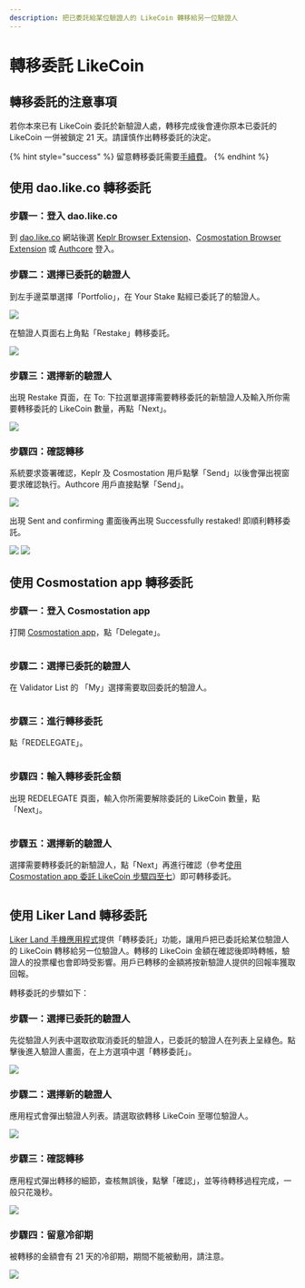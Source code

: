 ```yaml
---
description: 把已委託給某位驗證人的 LikeCoin 轉移給另一位驗證人
---
```


# 轉移委託 LikeCoin

## 轉移委託的注意事項

若你本來已有 LikeCoin 委託於新驗證人處，轉移完成後會連你原本已委託的 LikeCoin 一併被鎖定 21 天。請謹慎作出轉移委託的決定。

{% hint style="success" %}
留意轉移委託需要[手續費](../wallet/transaction-fee.md)。
{% endhint %}

## 使用 dao.like.co 轉移委託 <a href="#redelegate-via-dao.like.co" id="redelegate-via-dao.like.co"></a>

### 步驟一：登入 dao.like.co

到 [dao.like.co](https://dao.like.co/) 網站後選 [Keplr Browser Extension](../wallet/keplr/)、[Cosmostation Browser Extension](../wallet/cosmostation/) 或 [Authcore](../../user-guide/liker-id/register/) 登入。

### 步驟二：選擇已委託的驗證人

到左手邊菜單選擇「Portfolio」，在 Your Stake 點經已委託了的驗證人。

![](<../../.gitbook/assets/dao.like.co unstake 01.png>)

在驗證人頁面右上角點「Restake」轉移委託。

![](<../../.gitbook/assets/dao.like.co restake 02.png>)

### 步驟三：選擇新的驗證人

出現 Restake 頁面，在 To: 下拉選單選擇需要轉移委託的新驗證人及輸入所你需要轉移委託的 LikeCoin 數量，再點「Next」。

![](<../../.gitbook/assets/dao.like.co restake 03.png>)

### 步驟四：確認轉移

系統要求簽署確認，Keplr 及 Cosmostation 用戶點擊「Send」以後會彈出視窗要求確認執行。Authcore 用戶直接點擊「Send」。

![](<../../.gitbook/assets/dao.like.co restake 04.png>)

出現 Sent and confirming 畫面後再出現 Successfully restaked! 即順利轉移委託。

![](<../../.gitbook/assets/dao.like.co restake 05.png>) ![](<../../.gitbook/assets/dao.like.co restake 06.png>)

## 使用 Cosmostation app 轉移委託 <a href="#redelegate-via-cosmostation-app" id="redelegate-via-cosmostation-app"></a>

### 步驟一：登入 Cosmostation app

打開 [Cosmostation app](../wallet/cosmostation-mobile/)，點「Delegate」。

<figure><img src="../../.gitbook/assets/Cosmostation mobile delegate 1.png" alt=""><figcaption></figcaption></figure>

### 步驟二：選擇已委託的驗證人

在 Validator List 的 「My」選擇需要取回委託的驗證人。

<figure><img src="../../.gitbook/assets/Cosmostation mobile undelegate 1.png" alt=""><figcaption></figcaption></figure>

### 步驟三：進行轉移委託

點「REDELEGATE」。

<figure><img src="../../.gitbook/assets/Cosmostation mobile redelegate 1.png" alt=""><figcaption></figcaption></figure>

### 步驟四：輸入轉移委託金額

出現 REDELEGATE 頁面，輸入你所需要解除委託的 LikeCoin 數量，點「Next」。

<figure><img src="../../.gitbook/assets/Cosmostation mobile redelegate 2.png" alt=""><figcaption></figcaption></figure>

### 步驟五：選擇新的驗證人

選擇需要轉移委託的新驗證人，點「Next」再進行確認（參考[使用 Cosmostation app 委託 LikeCoin 步驟四至七](delegation-of-likecoin.md#bu-zhou-si-shu-ru-wei-tuo-jin-e-1)）即可轉移委託。

<figure><img src="../../.gitbook/assets/Cosmostation mobile redelegate 3.png" alt=""><figcaption></figcaption></figure>

## 使用 Liker Land 轉移委託 <a href="#redelegate-via-liker-land" id="redelegate-via-liker-land"></a>

[Liker Land 手機應用程式](https://liker.land/getapp)提供「轉移委託」功能，讓用戶把已委託給某位驗證人的 LikeCoin 轉移給另一位驗證人。轉移的 LikeCoin 金額在確認後即時轉帳，驗證人的投票權也會即時受影響。用戶已轉移的金額將按新驗證人提供的回報率獲取回報。

轉移委託的步驟如下：

### 步驟一：選擇已委託的驗證人

先從驗證人列表中選取欲取消委託的驗證人，已委託的驗證人在列表上呈綠色。點擊後進入驗證人畫面，在上方選項中選「轉移委託」。

![](../../.gitbook/assets/IMG\_2329.jpg)

### 步驟二：選擇新的驗證人

應用程式會彈出驗證人列表。請選取欲轉移 LikeCoin 至哪位驗證人。

![](../../.gitbook/assets/IMG\_2330.jpg)

### 步驟三：確認轉移

應用程式彈出轉移的細節，查核無誤後，點擊「確認」，並等待轉移過程完成，一般只花幾秒。

![](../../.gitbook/assets/IMG\_2331.PNG)

### 步驟四：留意冷卻期

被轉移的金額會有 21 天的冷卻期，期間不能被動用，請注意。

![](../../.gitbook/assets/IMG\_2332.jpg)
